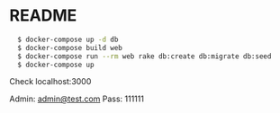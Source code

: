 # README

```sh
  $ docker-compose up -d db
  $ docker-compose build web
  $ docker-compose run --rm web rake db:create db:migrate db:seed
  $ docker-compose up
```
Check localhost:3000

Admin: admin@test.com
Pass: 111111
